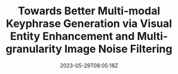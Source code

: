 ---
title: "Towards Better Multi-modal Keyphrase Generation via Visual Entity Enhancement and Multi-granularity Image Noise Filtering"
authors:
- Yifan Dong
- Suhang Wu
- Fandong Meng
- Jie Zhou
- Xiaoli Wang
- Jianxin Lin
- Jinsong Su
author_notes:
- "共同一作"
- "共同一作"
- 
- 
- 
- 
- "通讯作者"
date: "2023-05-29T08:05:18Z"
publishDate: "2025-05-29T08:05:18Z"
publication_types: [信息抽取]
publication: "**In Proc. of ACM MM 2023.** (CCF-A类)."
---